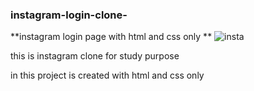 ### instagram-login-clone-


**instagram login page with html and css only **
![insta](https://user-images.githubusercontent.com/106737274/211246889-b3771a34-4f8f-4e6e-9bae-1a42112af978.png)

this is instagram clone for study purpose 

in this project is created with html and css only
